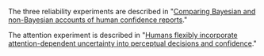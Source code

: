The three reliability experiments are described in "[Comparing Bayesian and non-Bayesian accounts of human confidence reports](https://www.biorxiv.org/content/early/2018/01/29/093203)."

The attention experiment is described in "[Humans flexibly incorporate attention-dependent uncertainty into perceptual decisions and confidence](https://www.biorxiv.org/content/early/2017/08/10/175075)."

